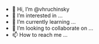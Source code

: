 - 👋 Hi, I’m @vhruchinsky
- 👀 I’m interested in ...
- 🌱 I’m currently learning ...
- 💞️ I’m looking to collaborate on ...
- 📫 How to reach me ...

<!---
vhruchinsky/vhruchinsky is a ✨ special ✨ repository because its `README.md` (this file) appears on your GitHub profile.
You can click the Preview link to take a look at your changes.
--->

